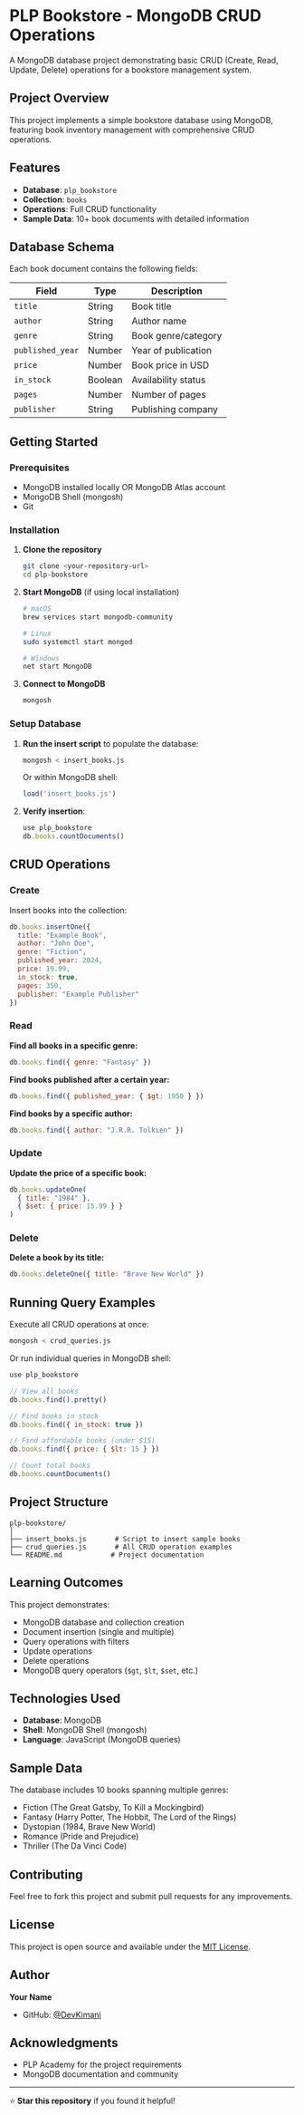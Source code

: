 #  PLP Bookstore - MongoDB CRUD Operations

A MongoDB database project demonstrating basic CRUD (Create, Read, Update, Delete) operations for a bookstore management system.

##  Project Overview

This project implements a simple bookstore database using MongoDB, featuring book inventory management with comprehensive CRUD operations.

##  Features

- **Database**: `plp_bookstore`
- **Collection**: `books`
- **Operations**: Full CRUD functionality
- **Sample Data**: 10+ book documents with detailed information

##  Database Schema

Each book document contains the following fields:

| Field | Type | Description |
|-------|------|-------------|
| `title` | String | Book title |
| `author` | String | Author name |
| `genre` | String | Book genre/category |
| `published_year` | Number | Year of publication |
| `price` | Number | Book price in USD |
| `in_stock` | Boolean | Availability status |
| `pages` | Number | Number of pages |
| `publisher` | String | Publishing company |

##  Getting Started

### Prerequisites

- MongoDB installed locally OR MongoDB Atlas account
- MongoDB Shell (mongosh)
- Git

### Installation

1. **Clone the repository**
   ```bash
   git clone <your-repository-url>
   cd plp-bookstore
   ```

2. **Start MongoDB** (if using local installation)
   ```bash
   # macOS
   brew services start mongodb-community
   
   # Linux
   sudo systemctl start mongod
   
   # Windows
   net start MongoDB
   ```

3. **Connect to MongoDB**
   ```bash
   mongosh
   ```

### Setup Database

1. **Run the insert script** to populate the database:
   ```bash
   mongosh < insert_books.js
   ```
   
   Or within MongoDB shell:
   ```javascript
   load('insert_books.js')
   ```

2. **Verify insertion**:
   ```javascript
   use plp_bookstore
   db.books.countDocuments()
   ```

##  CRUD Operations

### Create
Insert books into the collection:
```javascript
db.books.insertOne({
  title: "Example Book",
  author: "John Doe",
  genre: "Fiction",
  published_year: 2024,
  price: 19.99,
  in_stock: true,
  pages: 350,
  publisher: "Example Publisher"
})
```

### Read

**Find all books in a specific genre:**
```javascript
db.books.find({ genre: "Fantasy" })
```

**Find books published after a certain year:**
```javascript
db.books.find({ published_year: { $gt: 1950 } })
```

**Find books by a specific author:**
```javascript
db.books.find({ author: "J.R.R. Tolkien" })
```

### Update

**Update the price of a specific book:**
```javascript
db.books.updateOne(
  { title: "1984" },
  { $set: { price: 15.99 } }
)
```

### Delete

**Delete a book by its title:**
```javascript
db.books.deleteOne({ title: "Brave New World" })
```

##  Running Query Examples

Execute all CRUD operations at once:
```bash
mongosh < crud_queries.js
```

Or run individual queries in MongoDB shell:
```javascript
use plp_bookstore

// View all books
db.books.find().pretty()

// Find books in stock
db.books.find({ in_stock: true })

// Find affordable books (under $15)
db.books.find({ price: { $lt: 15 } })

// Count total books
db.books.countDocuments()
```

##  Project Structure

```
plp-bookstore/
│
├── insert_books.js       # Script to insert sample books
├── crud_queries.js       # All CRUD operation examples
└── README.md            # Project documentation
```

##  Learning Outcomes

This project demonstrates:
- MongoDB database and collection creation
- Document insertion (single and multiple)
- Query operations with filters
- Update operations
- Delete operations
- MongoDB query operators (`$gt`, `$lt`, `$set`, etc.)

##  Technologies Used

- **Database**: MongoDB
- **Shell**: MongoDB Shell (mongosh)
- **Language**: JavaScript (MongoDB queries)

## Sample Data

The database includes 10 books spanning multiple genres:
- Fiction (The Great Gatsby, To Kill a Mockingbird)
- Fantasy (Harry Potter, The Hobbit, The Lord of the Rings)
- Dystopian (1984, Brave New World)
- Romance (Pride and Prejudice)
- Thriller (The Da Vinci Code)

##  Contributing

Feel free to fork this project and submit pull requests for any improvements.

##  License

This project is open source and available under the [MIT License](LICENSE).

##  Author

**Your Name**
- GitHub: [@DevKimani](https://github.com/yourusername)

## Acknowledgments

- PLP Academy for the project requirements
- MongoDB documentation and community

---

⭐ **Star this repository** if you found it helpful!



